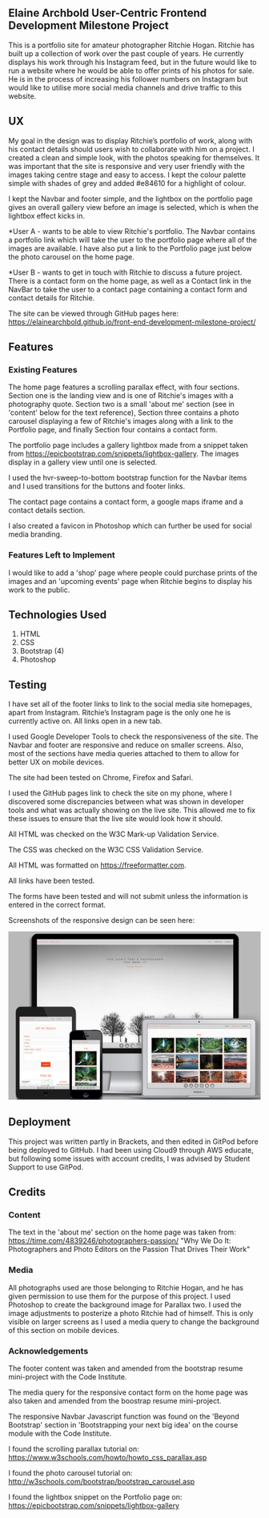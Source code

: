 ## Elaine Archbold User-Centric Frontend Development Milestone Project

This is a portfolio site for amateur photographer Ritchie Hogan. Ritchie has built up a collection of work over the past couple of years. He currently displays his work through his Instagram feed, but in the future would like to run a website where he would be able to offer prints of his photos for sale.
He is in the process of increasing his follower numbers on Instagram but would like to utilise more social media channels and drive traffic to this website.


## UX
My goal in the design was to display Ritchie’s portfolio of work, along with his contact details should users wish to collaborate with him on a project. I created a clean and simple look, with the photos speaking for themselves. It was important that the site is responsive and very user friendly with the images taking centre stage and easy to access. I kept the colour palette simple with shades of grey and added #e84610 for a highlight of colour.

I kept the Navbar and footer simple, and the lightbox on the portfolio page gives an overall gallery view before an image is selected, which is when the lightbox effect kicks in.

*User A - wants to be able to view Ritchie's portfolio. The Navbar contains a portfolio link which will take the user to the portfolio page where all of the images are available. I have also put a link to the Portfolio page just below the photo carousel on the home page.

*User B - wants to get in touch with Ritchie to discuss a future project. There is a contact form on the home page, as well as a Contact link in the NavBar to take the user to a contact page containing a contact form and contact details for Ritchie.


The site can be viewed through GitHub pages here: https://elainearchbold.github.io/front-end-development-milestone-project/


## Features
### Existing Features
The home page features a scrolling parallax effect, with four sections. Section one is the landing view and is one of Ritchie's images with a photography quote. Section two is a small 'about me' section (see in 'content' below for the text reference), Section three contains a photo carousel displaying a few of Ritchie's images along with a link to the Portfolio page, and finally Section four contains a contact form.

The portfolio page includes a gallery lightbox made from a snippet taken from https://epicbootstrap.com/snippets/lightbox-gallery. The images display in a gallery view until one is selected.

I used the hvr-sweep-to-bottom bootstrap function for the Navbar items and I used transitions for the buttons and footer links.

The contact page contains a contact form, a google maps iframe and a contact details section.

I also created a favicon in Photoshop which can further be used for social media branding.


### Features Left to Implement
I would like to add a 'shop' page where people could purchase prints of the images and an 'upcoming events' page when Ritchie begins to display his work to the public.


## Technologies Used
1. HTML
2. CSS
3. Bootstrap (4)
4. Photoshop


## Testing
I have set all of the footer links to link to the social media site homepages, apart from Instagram. Ritchie’s Instagram page is the only one he is currently active on. All links open in a new tab.

I used Google Developer Tools to check the responsiveness of the site. The Navbar and footer are responsive and reduce on smaller screens. Also, most of the sections have media queries attached to them to allow for better UX on mobile devices.

The site had been tested on Chrome, Firefox and Safari.

I used the GitHub pages link to check the site on my phone, where I discovered some discrepancies between what was shown in developer tools and what was actually showing on the live site. This allowed me to fix these issues to ensure that the live site would look how it should.

All HTML was checked on the W3C Mark-up Validation Service.

The CSS was checked on the W3C CSS Validation Service.

All HTML was formatted on https://freeformatter.com.

All links have been tested.

The forms have been tested and will not submit unless the information is entered in the correct format.

Screenshots of the responsive design can be seen here:

![Desktop View1](assets/images/responsivedesign.jpg)

## Deployment
This project was written partly in Brackets, and then edited in GitPod before being deployed to GitHub. I had been using Cloud9 through AWS educate, but following some issues with account credits, I was advised by Student Support to use GitPod.


## Credits
### Content
The text in the 'about me' section on the home page was taken from: https://time.com/4839246/photographers-passion/
"Why We Do It: Photographers and Photo Editors on the Passion That Drives Their Work"

### Media
All photographs used are those belonging to Ritchie Hogan, and he has given permission to use them for the purpose of this project.
I used Photoshop to create the background image for Parallax two. I used the image adjustments to posterize a photo Ritchie had of himself. This is only visible on larger screens as I used a media query to change the background of this section on mobile devices.

### Acknowledgements
The footer content was taken and amended from the bootstrap resume mini-project with the Code Institute.

The media query for the responsive contact form on the home page was also taken and amended from the boostrap resume mini-project.

The responsive Navbar Javascript function was found on the 'Beyond Bootstrap' section in 'Bootstrapping your next big idea' on the course module with the Code Institute.

I found the scrolling parallax tutorial on: https://www.w3schools.com/howto/howto_css_parallax.asp

I found the photo carousel tutorial on: http://w3schools.com/bootstrap/bootstrap_carousel.asp

I found the lightbox snippet on the Portfolio page on: https://epicbootstrap.com/snippets/lightbox-gallery
